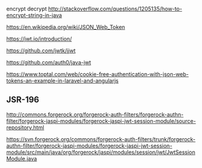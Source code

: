 
encrypt decrypt
http://stackoverflow.com/questions/1205135/how-to-encrypt-string-in-java

https://en.wikipedia.org/wiki/JSON_Web_Token

https://jwt.io/introduction/


https://github.com/jwtk/jjwt

https://github.com/auth0/java-jwt

https://www.toptal.com/web/cookie-free-authentication-with-json-web-tokens-an-example-in-laravel-and-angularjs


JSR-196
--------
http://commons.forgerock.org/forgerock-auth-filters/forgerock-authn-filter/forgerock-jaspi-modules/forgerock-jaspi-jwt-session-module/source-repository.html

https://svn.forgerock.org/commons/forgerock-auth-filters/trunk/forgerock-authn-filter/forgerock-jaspi-modules/forgerock-jaspi-jwt-session-module/src/main/java/org/forgerock/jaspi/modules/session/jwt/JwtSessionModule.java
